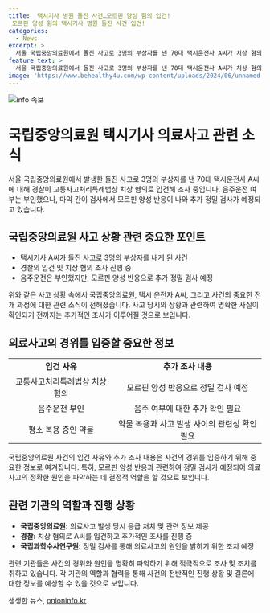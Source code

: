 ```yaml
---
title:  택시기사 병원 돌진 사건…모르핀 양성 혐의 입건!
 모르핀 양성 혐의 택시기사 병원 돌진 사건 입건!
categories:
  - News
excerpt: >
  서울 국립중앙의료원에서 돌진 사고로 3명의 부상자를 낸 70대 택시운전사 A씨가 치상 혐의로 경찰에 입건되었습니다. 음주운전은 아니었지만 마약 간이 검사에서 모르핀 양성 반응이 나와 경찰은 국립과학수사연구원에 정밀 검사를 의뢰할 계획입니다. A씨는 고지혈증약 등 6~7가지 약을 복용 중이라고 진술했습니다. 사건은 계속 진행 중이며 관련자들의 진술과 정밀 검사 결과를 기다립니다. (문의 및 제보: 카톡/라인 jebo23)
feature_text: >
  서울 국립중앙의료원에서 돌진 사고로 3명의 부상자를 낸 70대 택시운전사 A씨가 치상 혐의로 경찰에 입건되었습니다. 음주운전은 아니었지만 마약 간이 검사에서 모르핀 양성 반응이 나와 경찰은 국립과학수사연구원에 정밀 검사를 의뢰할 계획입니다. A씨는 고지혈증약 등 6~7가지 약을 복용 중이라고 진술했습니다. 사건은 계속 진행 중이며 관련자들의 진술과 정밀 검사 결과를 기다립니다. (문의 및 제보: 카톡/라인 jebo23)
image: 'https://www.behealthy4u.com/wp-content/uploads/2024/06/unnamed-file.png'
---
```


<p><img src="https://www.behealthy4u.com/wp-content/uploads/2024/06/unnamed-file.png" alt="info 속보" /></p>

<h1><b>국립중앙의료원 택시기사 의료사고 관련 소식</b></h1>

<p data-ke-size="size16">서울 국립중앙의료원에서 발생한 돌진 사고로 3명의 부상자를 낸 70대 택시운전사 A씨에 대해 경찰이 교통사고처리특례법상 치상 혐의로 입건해 조사 중입니다. 음주운전 여부는 부인했으나, 마약 간이 검사에서 모르핀 양성 반응이 나와 추가 정밀 검사가 예정되고 있습니다.</p>

<h2 data-ke-size="size26">국립중앙의료원 사고 상황 관련 중요한 포인트</h2>

<ul>
  <li>택시기사 A씨가 돌진 사고로 3명의 부상자를 내게 된 사건</li>
  <li>경찰의 입건 및 치상 혐의 조사 진행 중</li>
  <li>음주운전은 부인했지만, 모르핀 양성 반응으로 추가 정밀 검사 예정</li>
</ul>

<p data-ke-size="size16">위와 같은 사고 상황 속에서 국립중앙의료원, 택시 운전자 A씨, 그리고 사건의 중요한 전개 과정에 대한 관련 소식이 전해졌습니다. 사고 당시의 상황과 관련하여 명확한 사실이 확인되기 전까지는 추가적인 조사가 이루어질 것으로 보입니다.</p>

<h2 data-ke-size="size26">의료사고의 경위를 입증할 중요한 정보</h2>

<table>
  <tr>
    <td style="text-align: center; height: 17px;"><b>입건 사유</b></td>
    <td style="text-align: center; height: 17px;"><b>추가 조사 내용</b></td>
  </tr>
  <tr>
    <td style="text-align: center; height: 17px;">교통사고처리특례법상 치상 혐의</td>
    <td style="text-align: center; height: 17px;">모르핀 양성 반응으로 정밀 검사 예정</td>
  </tr>
  <tr>
    <td style="text-align: center; height: 17px;">음주운전 부인</td>
    <td style="text-align: center; height: 17px;">음주 여부에 대한 추가 확인 필요</td>
  </tr>
  <tr>
    <td style="text-align: center; height: 17px;">평소 복용 중인 약물</td>
    <td style="text-align: center; height: 17px;">약물 복용과 사고 발생 사이의 관련성 확인 필요</td>
  </tr>
</table>

<p data-ke-size="size16">국립중앙의료원 사건의 입건 사유와 추가 조사 내용은 사건의 경위를 입증하기 위해 중요한 정보로 여겨집니다. 특히, 모르핀 양성 반응과 관련하여 정밀 검사가 예정되어 의료사고의 정확한 원인을 파악하는 데 결정적 역할을 할 것으로 보입니다.</p>

<h2 data-ke-size="size26">관련 기관의 역할과 진행 상황</h2>

<ul>
  <li><b>국립중앙의료원:</b> 의료사고 발생 당시 응급 처치 및 관련 정보 제공</li>
  <li><b>경찰:</b> 치상 혐의로 A씨를 입건하고 추가적인 조사를 진행 중</li>
  <li><b>국립과학수사연구원:</b> 정밀 검사를 통해 의료사고의 원인을 밝히기 위한 조치 예정</li>
</ul>

<p data-ke-size="size16">관련 기관들은 사건의 경위와 원인을 명확히 파악하기 위해 적극적으로 조사 및 조치를 취하고 있습니다. 각 기관의 역할과 협력을 통해 사건의 전반적인 진행 상황 및 결론에 대한 정보를 예상할 수 있을 것으로 보입니다.</p>
생생한 뉴스, <a href="https://onioninfo.kr" rel="dofollow">onioninfo.kr</a>


